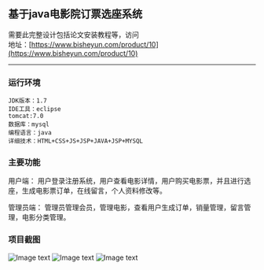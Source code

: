 ## 基于java电影院订票选座系统  
需要此完整设计包括论文安装教程等，访问   
地址：[https://www.bisheyun.com/product/10](https://www.bisheyun.com/product/10)

***
### 运行环境 
```
JDK版本：1.7
IDE工具：eclipse
tomcat:7.0
数据库：mysql 
编程语言：java
详细技术：HTML+CSS+JS+JSP+JAVA+JSP+MYSQL  
```
### 主要功能 
用户端：
     用户登录注册系统，用户查看电影详情，用户购买电影票，并且进行选座，生成电影票订单，在线留言，个人资料修改等。   
    
管理员端：
     管理员管理会员，管理电影，查看用户生成订单，销量管理，留言管理，电影分类管理。   
### 项目截图  
  ![Image text](http://www.bisheyun.com/uploads/images/wangEditor/202105/13/prouduct_1620904176_jFGSPSom8x.jpg)
  ![Image text](http://www.bisheyun.com/uploads/images/wangEditor/202105/13/prouduct_1620904524_DYhFDteh7D.jpg)
  ![Image text](http://www.bisheyun.com/uploads/images/wangEditor/202105/13/prouduct_1620904547_BPfaesI7bu.jpg)
